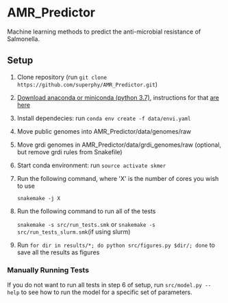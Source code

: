 # AMR_Predictor
Machine learning methods to predict the anti-microbial resistance of Salmonella.

## Setup
1. Clone repository (run `git clone https://github.com/superphy/AMR_Predictor.git`)
2. [Download anaconda or miniconda (python 3.7)](https://conda.io/miniconda.html (python 3.7)), instructions for that [are here](https://conda.io/docs/user-guide/install/index.html)
3. Install dependecies: run `conda env create -f data/envi.yaml`
4. Move public genomes into AMR_Predictor/data/genomes/raw
5. Move grdi genomes in AMR_Predictor/data/grdi_genomes/raw (optional, but remove grdi rules from Snakefile)
6. Start conda environment: run `source activate skmer`
7. Run the following command, where 'X' is the number of cores you wish to use

   `snakemake -j X`
8. Run the following command to run all of the tests

   `snakemake -s src/run_tests.smk` or `snakemake -s src/run_tests_slurm.smk`(if using slurm) 
9. Run `for dir in results/*; do python src/figures.py $dir/; done` to save all the results as figures

### Manually Running Tests
If you do not want to run all tests in step 6 of setup, run `src/model.py --help` to see how to run the model for a specific set of parameters.

